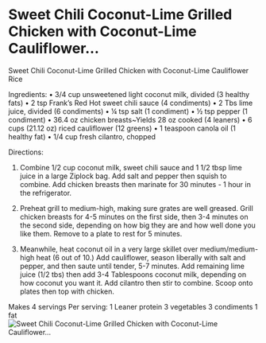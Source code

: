 # Sweet Chili Coconut-Lime Grilled Chicken with Coconut-Lime Cauliflower…

Sweet Chili Coconut-Lime Grilled Chicken with Coconut-Lime Cauliflower Rice

Ingredients:
• 3/4 cup unsweetened light coconut milk, divided (3 healthy fats)
• 2 tsp Frank’s Red Hot sweet chili sauce (4 condiments)
• 2 Tbs lime juice, divided (6 condiments)
• ¼ tsp salt (1 condiment)
• ½ tsp pepper (1 condiment)
• 36.4 oz chicken breasts~Yields 28 oz cooked (4 leaners)
• 6 cups (21.12 oz) riced cauliflower (12 greens)
• 1 teaspoon canola oil (1 healthy fat)
• 1/4 cup fresh cilantro, chopped

Directions:

1. Combine 1/2 cup coconut milk, sweet chili sauce and 1 1/2 tbsp lime juice in a large Ziplock bag. Add salt and pepper then squish to combine. Add chicken breasts then marinate for 30 minutes - 1 hour in the refrigerator.

2. Preheat grill to medium-high, making sure grates are well greased. Grill chicken breasts for 4-5 minutes on the first side, then 3-4 minutes on the second side, depending on how big they are and how well done you like them. Remove to a plate to rest for 5 minutes.

3. Meanwhile, heat coconut oil in a very large skillet over medium/medium-high heat (6 out of 10.) Add cauliflower, season liberally with salt and pepper, and then saute until tender, 5-7 minutes. Add remaining lime juice (1/2 tbs) then add 3-4 Tablespoons coconut milk, depending on how coconut you want it. Add cilantro then stir to combine. Scoop onto plates then top with chicken.

Makes 4 servings
Per serving:
1 Leaner protein
3 vegetables
3 condiments
1 fat
![Sweet Chili Coconut-Lime Grilled Chicken with Coconut-Lime Cauliflower…](/images/Sweet%20Chili%20Coconut-Lime%20Grilled%20Chicken%20with%20Coconut-Lime%20Cauliflower….png)

